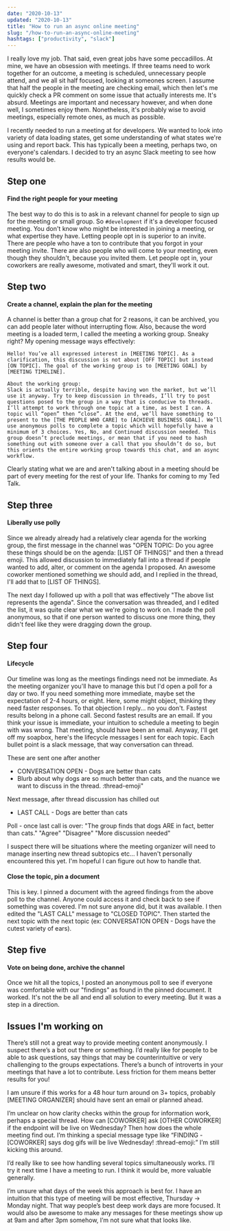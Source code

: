 ```yaml
---
date: "2020-10-13"
updated: "2020-10-13"
title: "How to run an async online meeting"
slug: "/how-to-run-an-async-online-meeting"
hashtags: ["productivity", "slack"]
---
```


I really love my job. That said, even great jobs have some peccadillos. At mine, we have an obsession with meetings. If three teams need to work together for an outcome, a meeting is scheduled, unnecessary people attend, and we all sit half focused, looking at someones screen. I assume that half the people in the meeting are checking email, which then let's me quickly check a PR comment on some issue that actually interests me. It's absurd. Meetings are important and necessary however, and when done well, I sometimes enjoy them. Nonetheless, it's probably wise to avoid meetings, especially remote ones, as much as possible. 

I recently needed to run a meeting at for developers. We wanted to look into variety of data loading states, get some understanding of 
what states we're using and report back. This has typically been a meeting, perhaps two, on everyone's calendars. I decided to try an async Slack meeting to see how results would be.

## Step one
#### Find the right people for your meeting

The best way to do this is to ask in a relevant channel for people to sign up for the meeting or small group. So `#development` if it's a developer focused meeting. You don't know who might be interested in joining a meeting, or what expertise they have. Letting people opt in is superior to an invite. There are people who have a ton to contribute that you forgot in your meeting invite. There are also people who will come to your meeting, even though they shouldn't, because you invited them. Let people opt in, your coworkers are really awesome, motivated and smart, they'll work it out.

## Step two
#### Create a channel, explain the plan for the meeting

A channel is better than a group chat for 2 reasons, it can be archived, you can add people later without interrupting flow. Also, because the word meeting is a loaded term, I called the meeting a working group. Sneaky right? My opening message ways effectively:

```
Hello! You’ve all expressed interest in [MEETING TOPIC]. As a clarification, this discussion is not about [OFF TOPIC] but instead [ON TOPIC]. The goal of the working group is to [MEETING GOAL] by [MEETING TIMELINE].

About the working group:
Slack is actually terrible, despite having won the market, but we’ll use it anyway. Try to keep discussion in threads, I’ll try to post questions posed to the group in a way that is conducive to threads. I’ll attempt to work through one topic at a time, as best I can. A topic will “open” then “close”. At the end, we’ll have something to present to the [THE PEOPLE WHO CARE] to [ACHIEVE BUSINESS GOAL]. We’ll use anonymous polls to complete a topic which will hopefully have a minimum of 3 choices. Yes, No, and Continued discussion needed. This group doesn’t preclude meetings, or mean that if you need to hash something out with someone over a call that you shouldn’t do so, but this orients the entire working group towards this chat, and an async workflow.
```

Clearly stating what we are and aren't talking about in a meeting should be part of every meeting for the rest of your life. Thanks for coming to my Ted Talk.

## Step three
#### Liberally use polly

Since we already already had a relatively clear agenda for the working group, the first message in the channel was "OPEN TOPIC: Do you agree these things should be on the agenda: [LIST OF THINGS]" and then a thread emoji. This allowed discussion to immediately fall into a thread if people wanted to add, alter, or comment on the agenda I proposed. An awesome coworker mentioned something we should add, and I replied in the thread, I'll add that to [LIST OF THINGS].

The next day I followed up with a poll that was effectively "The above list represents the agenda". Since the conversation was threaded, and I edited the list, it was quite clear what we we're going to work on. I made the poll anonymous, so that if one person wanted to discuss one more thing, they didn't feel like they were dragging down the group. 

## Step four
#### Lifecycle

Our timeline was long as the meetings findings need not be immediate. As the meeting organizer you'll have to manage this but I'd open a poll for a day or two. If you need something more immediate, maybe set the expectation of 2-4 hours, or eight. Here, some might object, thinking they need faster responses. To that objection I reply... no you don't. Fastest results belong in a phone call. Second fastest results are an email. If you think your issue is immediate, your intuition to schedule a meeting to begin with was wrong. That meeting, should have been an email. Anyway, I'll get off my soapbox, here's the lifecycle messages I sent for each topic. Each bullet point is a slack message, that way conversation can thread.

These are sent one after another
 - CONVERSATION OPEN - Dogs are better than cats
 - Blurb about why dogs are so much better than cats, and the nuance we want to discuss in the thread. :thread-emoji"

Next message, after thread discussion has chilled out
 - LAST CALL - Dogs are better than cats

Poll - once last call is over:
"The group finds that dogs ARE in fact, better than cats." "Agree" "Disagree" "More discussion needed"

I suspect there will be situations where the meeting organizer will need to manage inserting new thread subtopics etc... I haven't personally encountered this yet. I'm hopeful I can figure out how to handle that.

#### Close the topic, pin a document

This is key. I pinned a document with the agreed findings from the above poll to the channel. Anyone could access it and check back to see if something was covered. I'm not sure anyone did, but it was available. I then edited the "LAST CALL" message to "CLOSED TOPIC". Then started the next topic with the next topic (ex: CONVERSATION OPEN - Dogs have the cutest variety of ears).

## Step five
#### Vote on being done, archive the channel

Once we hit all the topics, I posted an anonymous poll to see if everyone was comfortable with our "findings" as found in the pinned document. It worked. It's not the be all and end all solution to every meeting. But it was a step in a direction.  

## Issues I'm working on

There’s still not a great way to provide meeting content anonymously. I suspect there’s a bot out there or something. I’d really like for people to be able to ask questions, say things that may be counterintuitive or very challenging to the groups expectations. There’s a bunch of introverts in your meetings that have a lot to contribute. Less friction for them means better results for you!

I am unsure if this works for a 48 hour turn around on 3+ topics, probably [MEETING ORGANIZER] should have sent an email or planned ahead.

I’m unclear on how clarity checks within the group for information work, perhaps a special thread. How can [COWORKER] ask [OTHER COWORKER] if the endpoint will be live on Wednesday? Then how does the whole meeting find out. I’m thinking a special message type like “FINDING - [COWORKER] says dog gifs will be live Wednesday! :thread-emoji:” I’m still kicking this around.

I’d really like to see how handling several topics simultaneously works. I’ll try it next time I have a meeting to run. I think it would be, more valuable generally.

I’m unsure what days of the week this approach is best for. I have an intuition that this type of meeting will be most effective, Thursday -> Monday night. That way people’s best deep work days are more focused. It would also be awesome to make any messages for these meetings show up at 9am and after 3pm somehow, I’m not sure what that looks like.
